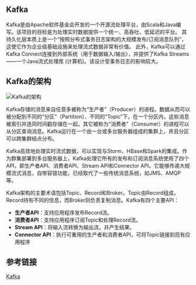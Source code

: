 ## Kafka

  Kafka是由Apache软件基金会开发的一个开源流处理平台，由Scala和Java编写。该项目的目标是为处理实时数据提供一个统一、高吞吐、低延迟的平台。
其持久化层本质上是一个“按照分布式事务日志架构的大规模发布/订阅消息队列”，这使它作为企业级基础设施来处理流式数据非常有价值。
此外，Kafka可以通过Kafka Connect连接到外部系统（用于数据输入/输出），并提供了Kafka Streams——一个Java流式处理库 (计算机)。该设计受事务日志的影响较大。

## Kafka的架构

![Kafka的架构](https://upload.wikimedia.org/wikipedia/commons/thumb/6/64/Overview_of_Apache_Kafka.svg/800px-Overview_of_Apache_Kafka.svg.png)

Kafka存储的消息来自任意多被称为“生产者”（Producer）的进程。数据从而可以被分配到不同的“分区”（Partition）、不同的“Topic”下。在一个分区内，这些消息被索引并连同时间戳存储在一起。其它被称为“消费者”（Consumer）的进程可以从分区查询消息。Kafka运行在一个由一台或多台服务器组成的集群上，并且分区可以跨集群结点分布。

Kafka高效地处理实时流式数据，可以实现与Storm、HBase和Spark的集成。作为群集部署到多台服务器上，Kafka处理它所有的发布和订阅消息系统使用了四个API，即生产者API、消费者API、Stream API和Connector API。它能够传递大规模流式消息，自带容错功能，已经取代了一些传统消息系统，如JMS、AMQP等。

Kafka架构的主要术语包括Topic、Record和Broker。Topic由Record组成，Record持有不同的信息，而Broker则负责复制消息。Kafka有四个主要API：

- __生产者API__：支持应用程序发布Record流。
- __消费者API__：支持应用程序订阅Topic和处理Record流。
- __Stream API__：将输入流转换为输出流，并产生结果。
- __Connector API__：执行可重用的生产者和消费者API，可将Topic链接到现有应用程序

## 参考链接
[Kafka](https://kafka.apache.org/intro)

